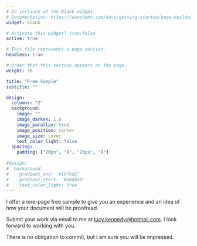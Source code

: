 ```yaml
---
# An instance of the Blank widget.
# Documentation: https://wowchemy.com/docs/getting-started/page-builder/
widget: blank

# Activate this widget? true/false
active: true

# This file represents a page section.
headless: true

# Order that this section appears on the page.
weight: 50

title: "Free Sample"
subtitle: ""

design:
  columns: "2"
  background:
    image: ""
    image_darken: 1.0
    image_parallax: true
    image_position: center
    image_size: cover
    text_color_light: false
  spacing:
    padding: ["20px", "0", "20px", "0"]
 
#design:
#  background:
#    gradient_end: '#1976d2'
#    gradient_start: '#004ba0'
#    text_color_light: true
---
```


I offer a one-page free sample to give you an experience and an idea of how your document will be proofread. 

Submit your work via email to me at [lucy.kennedy@hotmail.com](mailto:lucy.kennedy@hotmail.com). I look forward to working with you.

There is no obligation to commit, but I am sure you will be impressed.


